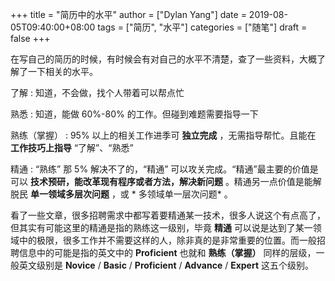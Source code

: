 +++
title = "简历中的水平"
author = ["Dylan Yang"]
date = 2019-08-05T09:40:00+08:00
tags = ["简历", "水平"]
categories = ["随笔"]
draft = false
+++

在写自己的简历的时候，有时候会有对自己的水平不清楚，查了一些资料，大概了解了一下相关的水平。

了解
: 知道，不会做，找个人带着可以帮点忙

熟悉
: 知道，能做 60%-80% 的工作。但碰到难题需要指导一下

熟练（掌握）
: 95% 以上的相关工作进季可 **独立完成** ，无需指导帮忙。且能在 **工作技巧上指导** “了解”、“熟悉”

精通
: “熟练” 那 5% 解决不了的，“精通” 可以攻关完成。“精通”最主要的价值是可以 **技术预研，能改革现有程序或者方法，解决新问题** 。精通另一点价值是能解脱民 **单一领域多层次问题** ，或 \*
    多领域单一层次问题\* 。

看了一些文章，很多招聘需求中都写着要精通某一技术，很多人说这个有点高了，但其实有可能这里的精通是指的熟练这一级别，毕竟 **精通** 可以说是达到了某一领域中的极限，很多工作并不需要这样的人，除非真的是非常重要的位置。而一般招聘信息中的可能是指的英文中的 **Proficient** 也就和 **熟练（掌握）**
同样的层级，一般英文级别是 **Novice** / **Basic** / **Proficient** /
**Advance** / **Expert** 这五个级别。
